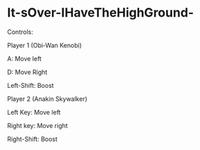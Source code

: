 # It-sOver-IHaveTheHighGround-
Controls:

Player 1 (Obi-Wan Kenobi)

A: Move left

D: Move Right

Left-Shift: Boost

Player 2 (Anakin Skywalker)

Left Key: Move left

Right key: Move right

Right-Shift: Boost

